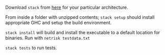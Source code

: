 Download `stack` from [here](https://github.com/commercialhaskell/stack/wiki/Downloads) for your particular architecture.

From inside a folder with unzipped contents; `stack setup` should install appropriate GHC and setup the build environment.

`stack install` will build and install the executable to a default location for binaries. Run with `netrisk testdata.txt`

`stack tests` to run tests.
